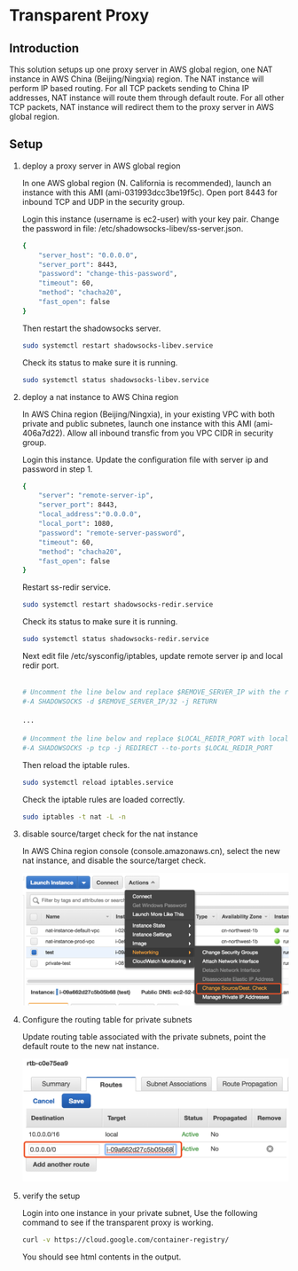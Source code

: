 # Transparent Proxy

## Introduction

This solution setups up one proxy server in AWS global region, one NAT instance in AWS China (Beijing/Ningxia) region. The NAT instance will perform IP based routing. For all TCP packets sending to China IP addresses, NAT instance will route them through default route. For all other TCP packets, NAT instance will redirect them to the proxy server in AWS global region.  

## Setup

1. deploy a proxy server in AWS global region

    In one AWS global region (N. California is recommended), launch an instance with this AMI (ami-031993dcc3be19f5c). Open port 8443 for inbound TCP and UDP in the security group.

    Login this instance (username is ec2-user) with your key pair. Change the password in file: /etc/shadowsocks-libev/ss-server.json.

    ```bash
    {
        "server_host": "0.0.0.0",
        "server_port": 8443,
        "password": "change-this-password",
        "timeout": 60,
        "method": "chacha20",
        "fast_open": false
    }
    ```

    Then restart the shadowsocks server.

    ```bash
    sudo systemctl restart shadowsocks-libev.service
    ```

    Check its status to make sure it is running.

    ```bash
    sudo systemctl status shadowsocks-libev.service
    ```

2. deploy a nat instance to AWS China region

    In AWS China region (Beijing/Ningxia), in your existing VPC with both private and public subnetes, launch one instance with this AMI (ami-406a7d22). Allow all inbound transfic from you VPC CIDR in security group.

    Login this instance. Update the configuration file with server ip and password in step 1.

    ```bash
    {
        "server": "remote-server-ip",
        "server_port": 8443,
        "local_address":"0.0.0.0",
        "local_port": 1080,
        "password": "remote-server-password",
        "timeout": 60,
        "method": "chacha20",
        "fast_open": false
    }
    ```

    Restart ss-redir service.

    ```bash
    sudo systemctl restart shadowsocks-redir.service
    ```

    Check its status to make sure it is running.

    ```bash
    sudo systemctl status shadowsocks-redir.service
    ```

    Next edit file /etc/sysconfig/iptables, update remote server ip and local redir port.

    ```bash

    # Uncomment the line below and replace $REMOVE_SERVER_IP with the remote shadowsocks server ip address.
    #-A SHADOWSOCKS -d $REMOVE_SERVER_IP/32 -j RETURN

    ...

    # Uncomment the line below and replace $LOCAL_REDIR_PORT with local ss-redir listening port
    #-A SHADOWSOCKS -p tcp -j REDIRECT --to-ports $LOCAL_REDIR_PORT

    ```

    Then reload the iptable rules.

    ```bash
    sudo systemctl reload iptables.service
    ```

    Check the iptable rules are loaded correctly.

    ```bash
    sudo iptables -t nat -L -n
    ```

3. disable source/target check for the nat instance

    In AWS China region console (console.amazonaws.cn), select the new nat instance, and disable the source/target check.

    ![disable src/tgt check](images/disable_src_target_check.png)

4. Configure the routing table for private subnets

    Update routing table associated with the private subnets, point the default route to the new nat instance.

    ![update the default route](images/update_default_route.png)

5. verify the setup

    Login into one instance in your private subnet, Use the following command to see if the transparent proxy is working.

    ```bash
    curl -v https://cloud.google.com/container-registry/
    ```
    You should see html contents in the output.